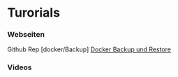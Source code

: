 # Turorials


### Webseiten
Github Rep [docker/Backup]
[Docker Backup und Restore](https://www.laub-home.de/wiki/Docker_Backup_und_Restore_-_eine_kleine_Anleitung#google_vignette)

### Videos
